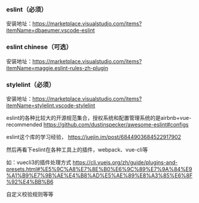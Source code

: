 ### eslint（必须）

安装地址：<https://marketplace.visualstudio.com/items?itemName=dbaeumer.vscode-eslint>

### eslint chinese（可选）

安装地址：<https://marketplace.visualstudio.com/items?itemName=maggie.eslint-rules-zh-plugin>

### stylelint（必须）

安装地址：<https://marketplace.visualstudio.com/items?itemName=stylelint.vscode-stylelint>



eslint的各种比较大的开源规范集合，授权系统和配置管理系统的是airbnb+vue-recommended
https://github.com/dustinspecker/awesome-eslint#configs

eslint这个库的学习经验，
https://juejin.im/post/6844903684522917902

然后再看下eslint在各种工具上的插件，webpack、vue-cli等

如：vuecli3的插件处理方式
https://cli.vuejs.org/zh/guide/plugins-and-presets.html#%E5%9C%A8%E7%8E%B0%E6%9C%89%E7%9A%84%E9%A1%B9%E7%9B%AE%E4%B8%AD%E5%AE%89%E8%A3%85%E6%8F%92%E4%BB%B6

自定义校验规则等等